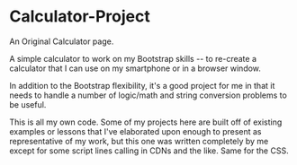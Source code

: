 # Calculator-Project
An Original Calculator page.

A simple calculator to work on my Bootstrap skills -- to re-create a calculator that I can use on my smartphone or in a browser window.

In addition to the Bootstrap flexibility, it's a good project for me in that it needs to handle a number of logic/math and string conversion problems to be useful.

This is all my own code.  Some of my projects here are built off of existing examples or lessons that I've elaborated upon enough to present as representative of my work, but this one was written completely by me except for some script lines calling in CDNs and the like.  Same for the CSS.
